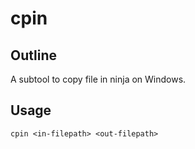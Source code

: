 # cpin

## Outline

A subtool to copy file in ninja on Windows.

## Usage

```
cpin <in-filepath> <out-filepath>
```
